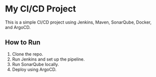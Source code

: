﻿# My CI/CD Project

This is a simple CI/CD project using Jenkins, Maven, SonarQube, Docker, and ArgoCD.

## How to Run
1. Clone the repo.
2. Run Jenkins and set up the pipeline.
3. Run SonarQube locally.
4. Deploy using ArgoCD.
